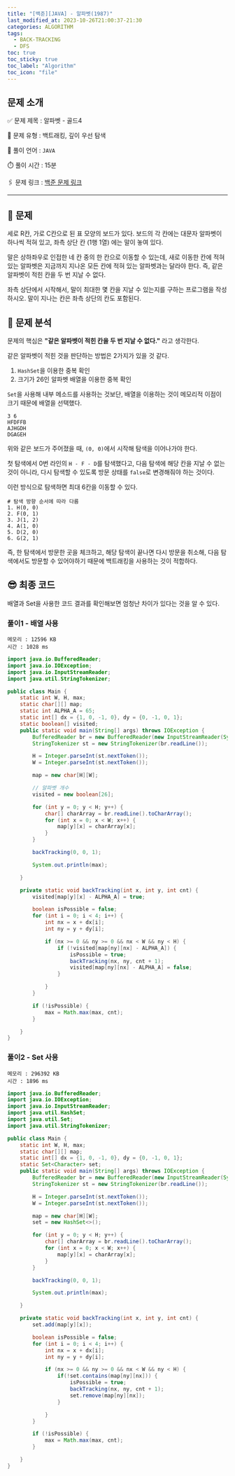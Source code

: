 ```yaml
---
title: "[백준][JAVA] - 알파벳(1987)"
last_modified_at: 2023-10-26T21:00:37-21:30
categories: ALGORITHM
tags:
  - BACK-TRACKING
  - DFS
toc: true
toc_sticky: true
toc_label: "Algorithm"
toc_icon: "file"
---
```


## 문제 소개

✅ 문제 제목 : 알파벳 - 골드4

🔔 문제 유형 : 백트래킹, 깊이 우선 탐색

💬 풀이 언어 : `JAVA`

⏱️ 풀이 시간 : 15분

🖇️ 문제 링크 : [백준 문제 링크](https://www.acmicpc.net/problem/1987)

---

## 📝 문제

세로 R칸, 가로 C칸으로 된 표 모양의 보드가 있다. 보드의 각 칸에는 대문자 알파벳이 하나씩 적혀 있고, 좌측 상단 칸 (1행 1열) 에는 말이 놓여 있다.

말은 상하좌우로 인접한 네 칸 중의 한 칸으로 이동할 수 있는데, 새로 이동한 칸에 적혀 있는 알파벳은 지금까지 지나온 모든 칸에 적혀 있는 알파벳과는 달라야 한다. 즉, 같은 알파벳이 적힌 칸을 두 번 지날 수 없다.


좌측 상단에서 시작해서, 말이 최대한 몇 칸을 지날 수 있는지를 구하는 프로그램을 작성하시오. 말이 지나는 칸은 좌측 상단의 칸도 포함된다.

## 🤔 문제 분석

문제의 핵심은 **"같은 알파벳이 적힌 칸을 두 번 지날 수 없다."** 라고 생각한다.

같은 알파벳이 적힌 것을 판단하는 방법은 2가지가 있을 것 같다.

1. `HashSet`을 이용한 중복 확인
2. 크기가 26인 알파벳 배열을 이용한 중복 확인

`Set`을 사용해 내부 메소드를 사용하는 것보단, 배열을 이용하는 것이 메모리적 이점이 크기 때문에 배열을 선택했다.

```
3 6
HFDFFB
AJHGDH
DGAGEH
```

위와 같은 보드가 주어졌을 때, `(0, 0)`에서 시작해 탐색을 이어나가야 한다.

첫 탐색에서 0번 라인의 `H - F - D`를 탐색했다고, 다음 탐색에 해당 칸을 지날 수 없는 것이 아니라,
다시 탐색할 수 있도록 방문 상태를 `false`로 변경해줘야 하는 것이다.

이런 방식으로 탐색하면 최대 6칸을 이동할 수 있다.

```
# 탐색 방향 순서에 따라 다름
1. H(0, 0)
2. F(0, 1)
3. J(1, 2)
4. A(1, 0)
5. D(2, 0)
6. G(2, 1) 
```
즉, 한 탐색에서 방문한 곳을 체크하고, 해당 탐색이 끝나면 다시 방문을 취소해, 다음 탐색에서도 방문할 수 있어야하기 때문에 백트래킹을 사용하는 것이 적합하다.

## 😎 최종 코드

배열과 Set을 사용한 코드 결과를 확인해보면 엄청난 차이가 있다는 것을 알 수 있다.

### 풀이1 - 배열 사용

```
메모리 : 12596 KB
시간 : 1028 ms
```

```java
import java.io.BufferedReader;
import java.io.IOException;
import java.io.InputStreamReader;
import java.util.StringTokenizer;

public class Main {
    static int W, H, max;
    static char[][] map;
    static int ALPHA_A = 65;
    static int[] dx = {1, 0, -1, 0}, dy = {0, -1, 0, 1};
    static boolean[] visited;
    public static void main(String[] args) throws IOException {
        BufferedReader br = new BufferedReader(new InputStreamReader(System.in));
        StringTokenizer st = new StringTokenizer(br.readLine());

        H = Integer.parseInt(st.nextToken());
        W = Integer.parseInt(st.nextToken());

        map = new char[H][W];

        // 알파벳 개수
        visited = new boolean[26];

        for (int y = 0; y < H; y++) {
            char[] charArray = br.readLine().toCharArray();
            for (int x = 0; x < W; x++) {
                map[y][x] = charArray[x];
            }
        }

        backTracking(0, 0, 1);

        System.out.println(max);

    }

    private static void backTracking(int x, int y, int cnt) {
        visited[map[y][x] - ALPHA_A] = true;

        boolean isPossible = false;
        for (int i = 0; i < 4; i++) {
            int nx = x + dx[i];
            int ny = y + dy[i];

            if (nx >= 0 && ny >= 0 && nx < W && ny < H) {
                if (!visited[map[ny][nx] - ALPHA_A]) {
                    isPossible = true;
                    backTracking(nx, ny, cnt + 1);
                    visited[map[ny][nx] - ALPHA_A] = false;
                }

            }
        }

        if (!isPossible) {
            max = Math.max(max, cnt);
        }

    }
}
```

### 풀이2 - Set 사용

```
메모리 : 296392 KB
시간 : 1896 ms
```

```java
import java.io.BufferedReader;
import java.io.IOException;
import java.io.InputStreamReader;
import java.util.HashSet;
import java.util.Set;
import java.util.StringTokenizer;

public class Main {
    static int W, H, max;
    static char[][] map;
    static int[] dx = {1, 0, -1, 0}, dy = {0, -1, 0, 1};
    static Set<Character> set;
    public static void main(String[] args) throws IOException {
        BufferedReader br = new BufferedReader(new InputStreamReader(System.in));
        StringTokenizer st = new StringTokenizer(br.readLine());

        H = Integer.parseInt(st.nextToken());
        W = Integer.parseInt(st.nextToken());

        map = new char[H][W];
        set = new HashSet<>();

        for (int y = 0; y < H; y++) {
            char[] charArray = br.readLine().toCharArray();
            for (int x = 0; x < W; x++) {
                map[y][x] = charArray[x];
            }
        }

        backTracking(0, 0, 1);

        System.out.println(max);

    }

    private static void backTracking(int x, int y, int cnt) {
        set.add(map[y][x]);

        boolean isPossible = false;
        for (int i = 0; i < 4; i++) {
            int nx = x + dx[i];
            int ny = y + dy[i];

            if (nx >= 0 && ny >= 0 && nx < W && ny < H) {
                if(!set.contains(map[ny][nx])) {
                    isPossible = true;
                    backTracking(nx, ny, cnt + 1);
                    set.remove(map[ny][nx]);
                }

            }
        }

        if (!isPossible) {
            max = Math.max(max, cnt);
        }

    }
}
```